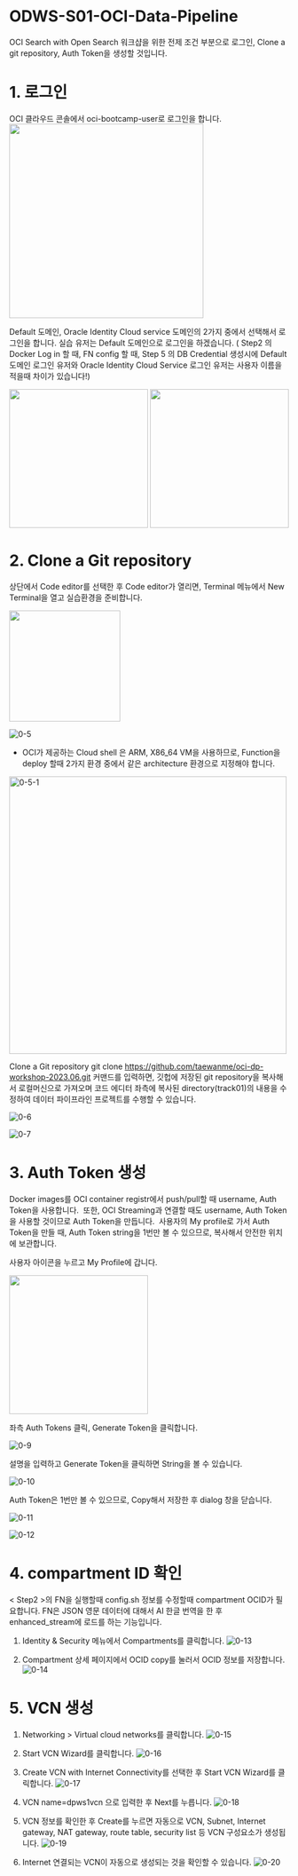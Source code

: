 # ODWS-S01-OCI-Data-Pipeline

OCI Search with Open Search 워크샵을 위한 전제 조건 부분으로 로그인, Clone a git repository, Auth Token을 생성할 것입니다.

# 1. 로그인 
OCI 클라우드 콘솔에서 oci-bootcamp-user로 로그인을 합니다. 
<img src="https://github.com/oraclekr-data-platform/ODWS-S01-OCI-data-pipeline/assets/150219167/6573ff36-e277-4e3a-997d-7b81603727a3" height="350px"></p>


Default 도메인, Oracle Identity Cloud service 도메인의 2가지 중에서 선택해서 로그인을 합니다. 실습 유저는 Default 도메인으로 로그인을 하겠습니다. 
( Step2 의  Docker Log in 할 때, FN config 할 때,  Step 5 의 DB Credential 생성시에 Default 도메인 로그인 유저와 Oracle Identity Cloud Service 로그인 유저는 사용자 이름을 적을때 차이가 있습니다!) 

<img src="https://github.com/oraclekr-data-platform/ODWS-S01-OCI-data-pipeline/assets/150219167/2a1afa3b-532d-4702-8e8e-4ce2eb5bcb5c" height="250px">
<img src="https://github.com/oraclekr-data-platform/ODWS-S01-OCI-data-pipeline/assets/150219167/3f40ebb8-a19e-43be-80c0-9a93818580df" height="250px"></p>


# 2. Clone a Git repository 
상단에서 Code editor를 선택한 후 Code editor가 열리면, Terminal 메뉴에서 New Terminal을 열고 실습환경을 준비합니다.


<img src="https://github.com/oraclekr-data-platform/ODWS-S01-OCI-data-pipeline/assets/150219167/955da1a1-9d22-4eab-9bd8-d12a1c67da08" height="200px"></p>

![0-5](https://github.com/oraclekr-data-platform/ODWS-S01-OCI-data-pipeline/assets/150219167/c2a13718-29cb-48f9-966b-d0335c2eb23f)</p>

* OCI가 제공하는 Cloud shell 은 ARM, X86_64 VM을 사용하므로, Function을 deploy 할때 2가지 환경 중에서 같은 architecture 환경으로 지정해야 합니다. 
<img width="500" alt="0-5-1" src="https://github.com/oraclekr-data-platform/ODWS-S01-OCI-data-pipeline/assets/150219167/d6c5ceb2-2eb7-4990-9f97-2a1996653838">

Clone a Git repository
git clone https://github.com/taewanme/oci-dp-workshop-2023.06.git  커맨드를 입력하면, 깃헙에 저장된 git repository을 복사해서 로컬머신으로 가져오며 코드 에디터 좌측에 복사된 directory(track01)의 내용을 수정하여 데이터 파이프라인 프로젝트를 수행할 수 있습니다.

![0-6](https://github.com/oraclekr-data-platform/ODWS-S01-OCI-data-pipeline/assets/150219167/79839e7b-7657-4708-b841-4a39516283f1)

![0-7](https://github.com/oraclekr-data-platform/ODWS-S01-OCI-data-pipeline/assets/150219167/0b7eb0cf-2147-4e66-a216-e71b24be9d78)


# 3. Auth Token 생성
Docker images를 OCI container registr에서 push/pull할 때 username, Auth Token을 사용합니다.  또한, OCI Streaming과 연결할 때도 username, Auth Token을 사용할 것이므로 Auth Token을 만듭니다.  사용자의 My profile로 가서 Auth Token을 만들 때, Auth Token string을 1번만 볼 수 있으므로, 복사해서 안전한 위치에 보관합니다.

사용자 아이콘을 누르고 My Profile에 갑니다.

<img src="https://github.com/oraclekr-data-platform/ODWS-S01-OCI-data-pipeline/assets/150219167/4c68aa81-53b4-45d4-800f-10c614775263" height="250px"></p>
 

좌측 Auth Tokens 클릭, Generate Token을 클릭합니다.

  ![0-9](https://github.com/oraclekr-data-platform/ODWS-S01-OCI-data-pipeline/assets/150219167/9c5e4fab-fdc5-4cc0-ac3c-b026af7c1772)

설명을 입력하고 Generate Token을 클릭하면 String을 볼 수 있습니다.

  ![0-10](https://github.com/oraclekr-data-platform/ODWS-S01-OCI-data-pipeline/assets/150219167/1b316826-18ff-4c8d-8e07-e817b59ece6a)

Auth Token은 1번만 볼 수 있으므로, Copy해서 저장한 후 dialog 창을 닫습니다.

![0-11](https://github.com/oraclekr-data-platform/ODWS-S01-OCI-data-pipeline/assets/150219167/719b7960-edeb-4613-805e-f94df8baa466)

![0-12](https://github.com/oraclekr-data-platform/ODWS-S01-OCI-data-pipeline/assets/150219167/4e0dee64-3df9-4aca-9f05-c653e5a5ca42)


# 4. compartment ID 확인
< Step2 >의 FN을 실행할때 config.sh 정보를 수정할때 compartment OCID가 필요합니다. FN은  JSON 영문 데이터에 대해서 AI 한글 번역을 한 후 enhanced_stream에 로드를 하는 기능입니다.


1.   Identity & Security 메뉴에서 Compartments를 클릭합니다.
![0-13](https://github.com/oraclekr-data-platform/ODWS-S01-OCI-data-pipeline/assets/150219167/e7d11396-b7fd-41ee-93b3-f652f293bfb4)


2.  Compartment 상세 페이지에서  OCID  copy를 눌러서 OCID 정보를 저장합니다.
![0-14](https://github.com/oraclekr-data-platform/ODWS-S01-OCI-data-pipeline/assets/150219167/70f372d6-ef2f-4a52-83f2-004cfb2b19ea)


# 5. VCN 생성 

1. Networking > Virtual cloud networks를 클릭합니다.
![0-15](https://github.com/oraclekr-data-platform/ODWS-S01-OCI-data-pipeline/assets/150219167/41c93579-0574-4f0f-abbd-d64d8ea241a3)

2. Start VCN Wizard를 클릭합니다.
![0-16](https://github.com/oraclekr-data-platform/ODWS-S01-OCI-data-pipeline/assets/150219167/79af98ab-9f4f-43d1-ba87-054f1bd77f55)


3. Create VCN with Internet Connectivity를 선택한 후 Start VCN Wizard를 클릭합니다. 
![0-17](https://github.com/oraclekr-data-platform/ODWS-S01-OCI-data-pipeline/assets/150219167/2c901269-2be2-4487-88c4-6f056ddabae4)

4. VCN name=dpws1vcn 으로 입력한 후 Next를 누릅니다. 
![0-18](https://github.com/oraclekr-data-platform/ODWS-S01-OCI-data-pipeline/assets/150219167/1f48f76f-ea4c-4864-af8a-f997e472c8ee)


6. VCN 정보를 확인한 후 Create를 누르면 자동으로 VCN, Subnet, Internet gateway, NAT gateway, route table, security list 등 VCN 구성요소가 생성됩니다. 
![0-19](https://github.com/oraclekr-data-platform/ODWS-S01-OCI-data-pipeline/assets/150219167/e6d37698-1d97-49f0-9464-9e7fc055751f)

7. Internet 연결되는 VCN이 자동으로 생성되는 것을 확인할 수 있습니다.
 ![0-20](https://github.com/oraclekr-data-platform/ODWS-S01-OCI-data-pipeline/assets/150219167/08949a6d-26b1-472f-ba02-5dcc914a0dc8)










